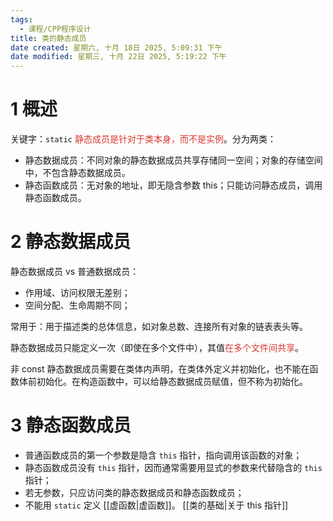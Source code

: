 ```yaml
---
tags:
  - 课程/CPP程序设计
title: 类的静态成员
date created: 星期六, 十月 18日 2025, 5:09:31 下午
date modified: 星期三, 十月 22日 2025, 5:19:22 下午
---
```


# 1 概述

关键字：`static`
<font color="#d83931">静态成员是针对于类本身，而不是实例</font>。分为两类：
- 静态数据成员：不同对象的静态数据成员共享存储同一空间；对象的存储空间中，不包含静态数据成员。
- 静态函数成员：无对象的地址，即无隐含参数 this；只能访问静态成员，调用静态函数成员。

# 2 静态数据成员

静态数据成员 vs 普通数据成员：
- 作用域、访问权限无差别；
- 空间分配、生命周期不同；

常用于：用于描述类的总体信息，如对象总数、连接所有对象的链表表头等。

静态数据成员只能定义一次（即使在多个文件中），其值<font color="#d83931">在多个文件间共享</font>。

非 const 静态数据成员需要在类体内声明，在类体外定义并初始化，也不能在函数体前初始化。在构造函数中，可以给静态数据成员赋值，但不称为初始化。

# 3 静态函数成员

- 普通函数成员的第一个参数是隐含 `this` 指针，指向调用该函数的对象；
- 静态函数成员没有 `this` 指针，因而通常需要用显式的参数来代替隐含的 `this` 指针；
- 若无参数，只应访问类的静态数据成员和静态函数成员；
- 不能用 `static` 定义 [[虚函数|虚函数]]。
[[类的基础|关于 this 指针]]
